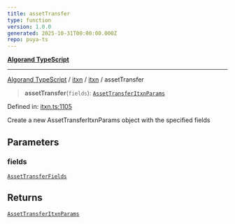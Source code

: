 ```yaml
---
title: assetTransfer
type: function
version: 1.0.0
generated: 2025-10-31T00:00:00.000Z
repo: puya-ts
---
```


[**Algorand TypeScript**](/reference/algorand-typescript/api/readme/)

---

[Algorand TypeScript](docs/_md/modules) / [itxn](docs/_md/itxn/README) / [itxn](/reference/algorand-typescript/api/itxn/namespaces/itxn/readme/) / assetTransfer

> **assetTransfer**(`fields`): [`AssetTransferItxnParams`](/reference/algorand-typescript/api/itxn/namespaces/itxn/classes/assettransferitxnparams/)

Defined in: [itxn.ts:1105](https://github.com/algorandfoundation/puya-ts/blob/main/packages/algo-ts/src/itxn.ts#L1105)

Create a new AssetTransferItxnParams object with the specified fields

## Parameters

### fields

[`AssetTransferFields`](/reference/algorand-typescript/api/itxn/namespaces/itxn/interfaces/assettransferfields/)

## Returns

[`AssetTransferItxnParams`](/reference/algorand-typescript/api/itxn/namespaces/itxn/classes/assettransferitxnparams/)
